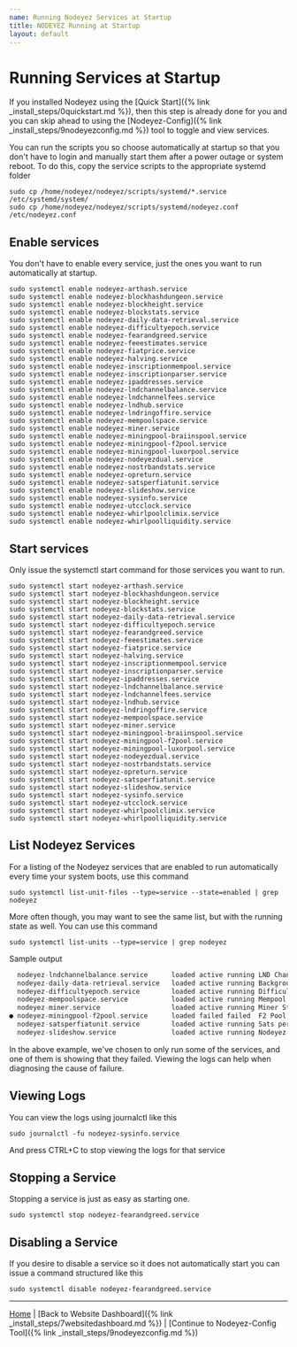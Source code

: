 ```yaml
---
name: Running Nodeyez Services at Startup
title: NODEYEZ Running at Startup
layout: default
---
```


# Running Services at Startup

If you installed Nodeyez using the [Quick Start]({% link _install_steps/0quickstart.md %}), then this step is already done for you and you can skip ahead to using the [Nodeyez-Config]({% link _install_steps/9nodeyezconfig.md %}) tool to toggle and view services.

You can run the scripts you so choose automatically at startup so that you don't have to login and manually start them after a power outage or system reboot.  To do this, copy the service scripts to the appropriate systemd folder

```shell
sudo cp /home/nodeyez/nodeyez/scripts/systemd/*.service /etc/systemd/system/
sudo cp /home/nodeyez/nodeyez/scripts/systemd/nodeyez.conf /etc/nodeyez.conf
```

## Enable services

You don't have to enable every service, just the ones you want to run automatically at startup.

```shell
sudo systemctl enable nodeyez-arthash.service
sudo systemctl enable nodeyez-blockhashdungeon.service
sudo systemctl enable nodeyez-blockheight.service
sudo systemctl enable nodeyez-blockstats.service
sudo systemctl enable nodeyez-daily-data-retrieval.service
sudo systemctl enable nodeyez-difficultyepoch.service
sudo systemctl enable nodeyez-fearandgreed.service
sudo systemctl enable nodeyez-feeestimates.service
sudo systemctl enable nodeyez-fiatprice.service
sudo systemctl enable nodeyez-halving.service
sudo systemctl enable nodeyez-inscriptionmempool.service
sudo systemctl enable nodeyez-inscriptionparser.service
sudo systemctl enable nodeyez-ipaddresses.service
sudo systemctl enable nodeyez-lndchannelbalance.service
sudo systemctl enable nodeyez-lndchannelfees.service
sudo systemctl enable nodeyez-lndhub.service
sudo systemctl enable nodeyez-lndringoffire.service
sudo systemctl enable nodeyez-mempoolspace.service
sudo systemctl enable nodeyez-miner.service
sudo systemctl enable nodeyez-miningpool-braiinspool.service
sudo systemctl enable nodeyez-miningpool-f2pool.service
sudo systemctl enable nodeyez-miningpool-luxorpool.service
sudo systemctl enable nodeyez-nodeyezdual.service
sudo systemctl enable nodeyez-nostrbandstats.service
sudo systemctl enable nodeyez-opreturn.service
sudo systemctl enable nodeyez-satsperfiatunit.service
sudo systemctl enable nodeyez-slideshow.service
sudo systemctl enable nodeyez-sysinfo.service
sudo systemctl enable nodeyez-utcclock.service
sudo systemctl enable nodeyez-whirlpoolclimix.service
sudo systemctl enable nodeyez-whirlpoolliquidity.service
```

## Start services

Only issue the systemctl start command for those services you want to run.

```shell
sudo systemctl start nodeyez-arthash.service
sudo systemctl start nodeyez-blockhashdungeon.service
sudo systemctl start nodeyez-blockheight.service
sudo systemctl start nodeyez-blockstats.service
sudo systemctl start nodeyez-daily-data-retrieval.service
sudo systemctl start nodeyez-difficultyepoch.service
sudo systemctl start nodeyez-fearandgreed.service
sudo systemctl start nodeyez-feeestimates.service
sudo systemctl start nodeyez-fiatprice.service
sudo systemctl start nodeyez-halving.service
sudo systemctl start nodeyez-inscriptionmempool.service
sudo systemctl start nodeyez-inscriptionparser.service
sudo systemctl start nodeyez-ipaddresses.service
sudo systemctl start nodeyez-lndchannelbalance.service
sudo systemctl start nodeyez-lndchannelfees.service
sudo systemctl start nodeyez-lndhub.service
sudo systemctl start nodeyez-lndringoffire.service
sudo systemctl start nodeyez-mempoolspace.service
sudo systemctl start nodeyez-miner.service
sudo systemctl start nodeyez-miningpool-braiinspool.service
sudo systemctl start nodeyez-miningpool-f2pool.service
sudo systemctl start nodeyez-miningpool-luxorpool.service
sudo systemctl start nodeyez-nodeyezdual.service
sudo systemctl start nodeyez-nostrbandstats.service
sudo systemctl start nodeyez-opreturn.service
sudo systemctl start nodeyez-satsperfiatunit.service
sudo systemctl start nodeyez-slideshow.service
sudo systemctl start nodeyez-sysinfo.service
sudo systemctl start nodeyez-utcclock.service
sudo systemctl start nodeyez-whirlpoolclimix.service
sudo systemctl start nodeyez-whirlpoolliquidity.service
```

## List Nodeyez Services

For a listing of the Nodeyez services that are enabled to run automatically
every time your system boots, use this command

```shell
sudo systemctl list-unit-files --type=service --state=enabled | grep nodeyez
```

More often though, you may want to see the same list, but with the running
state as well.  You can use this command

```shell
sudo systemctl list-units --type=service | grep nodeyez
```

Sample output

```c
  nodeyez-lndchannelbalance.service      loaded active running LND Channel Balances
  nodeyez-daily-data-retrieval.service   loaded active running Background data retrieval
  nodeyez-difficultyepoch.service        loaded active running Difficulty Epoch
  nodeyez-mempoolspace.service           loaded active running Mempool Blocks and Fee Estimates
  nodeyez-miner.service                  loaded active running Miner Status
● nodeyez-miningpool-f2pool.service      loaded failed failed  F2 Pool Mining Summary
  nodeyez-satsperfiatunit.service        loaded active running Sats per Fiat Unit
  nodeyez-slideshow.service              loaded active running Nodeyez Slideshow Runner
```

In the above example, we've chosen to only run some of the services, and one of them is showing that they failed.  Viewing the logs can help when diagnosing the cause of failure.

## Viewing Logs

You can view the logs using journalctl like this

```shell
sudo journalctl -fu nodeyez-sysinfo.service
```

And press CTRL+C to stop viewing the logs for that service


## Stopping a Service

Stopping a service is just as easy as starting one.

```shell
sudo systemctl stop nodeyez-fearandgreed.service
```

## Disabling a Service

If you desire to disable a service so it does not automatically start you can issue a command structured like this

```shell
sudo systemctl disable nodeyez-fearandgreed.service
```

---

[Home](../) | [Back to Website Dashboard]({% link _install_steps/7websitedashboard.md %}) | [Continue to Nodeyez-Config Tool]({% link _install_steps/9nodeyezconfig.md %})